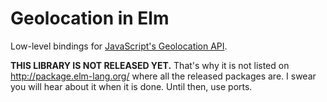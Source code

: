 # Geolocation in Elm

Low-level bindings for [JavaScript's Geolocation API][geo].

[geo]: https://developer.mozilla.org/en-US/docs/Web/API/Geolocation

**THIS LIBRARY IS NOT RELEASED YET.** That's why it is not listed on http://package.elm-lang.org/ where all the released packages are. I swear you will hear about it when it is done. Until then, use ports.
